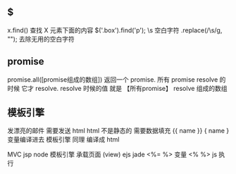 ## $
x.find()  查找 X 元素下面的内容  $('.box').find('p');
\s  空白字符
.replace(/\s/g, ""); 去除无用的空白字符


## promise
promise.all([promise组成的数组])
返回一个 promise.  所有 promise resolve 的时候  它才 resolve.
resolve 时候的值  就是 【所有promise】 resolve 组成的数组

## 模板引擎
发漂亮的邮件  需要发送  html
html  不是静态的  需要数据填充
{{ name }}
{ name } 变量编译进去
模板引擎  同理
编译成  html

MVC
jsp
node  模板引擎  承载页面  (view)
ejs  jade
<%= %>  变量
<% %> js 执行